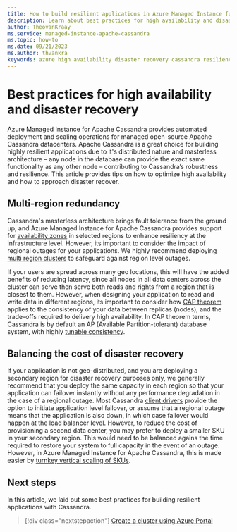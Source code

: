 ```yaml
---
title: How to build resilient applications in Azure Managed Instance for Apache Cassandra
description: Learn about best practices for high availability and disaster recovery for Azure Managed Instance for Apache Cassandra
author: TheovanKraay
ms.service: managed-instance-apache-cassandra
ms.topic: how-to
ms.date: 09/21/2023
ms.author: thvankra
keywords: azure high availability disaster recovery cassandra resiliency
---
```


# Best practices for high availability and disaster recovery

Azure Managed Instance for Apache Cassandra provides automated deployment and scaling operations for managed open-source Apache Cassandra datacenters. Apache Cassandra is a great choice for building highly resilient applications due to it's distributed nature and masterless architecture – any node in the database can provide the exact same functionality as any other node – contributing to Cassandra’s robustness and resilience. This article provides tips on how to optimize high availability and how to approach disaster recover.

## Multi-region redundancy 

Cassandra's masterless architecture brings fault tolerance from the ground up, and Azure Managed Instance for Apache Cassandra provides support for [availability zones](../availability-zones/az-overview.md#azure-regions-with-availability-zones) in selected regions to enhance resiliency at the infrastructure level. However, its important to consider the impact of regional outages for your applications. We highly recommend deploying [multi region clusters](create-multi-region-cluster.md) to safeguard against region level outages. 

If your users are spread across many geo locations, this will have the added benefits of reducing latency, since all nodes in all data centers across the cluster can serve then serve both reads and rights from a region that is closest to them. However, when designing your application to read and write data in different regions, its important to consider how [CAP theorem](https://cassandra.apache.org/doc/latest/cassandra/architecture/guarantees.html#what-is-cap) applies to the consistency of your data between replicas (nodes), and the trade-offs required to delivery high availability. In CAP theorem terms, Cassandra is by default an AP (Available Partition-tolerant) database system, with highly [tunable consistency](https://cassandra.apache.org/doc/4.1/cassandra/architecture/dynamo.html#tunable-consistency). 


## Balancing the cost of disaster recovery

If your application is not geo-distributed, and you are deploying a secondary region for disaster recovery purposes only, we generally recommend that you deploy the same capacity in each region so that your application can failover instantly without any performance degradation in the case of a regional outage. Most Cassandra [client drivers](https://cassandra.apache.org/doc/latest/cassandra/getting_started/drivers.html) provide the option to initiate application level failover, or assume that a regional outage means that the application is also down, in which case failover would happen at the load balancer level. However, to reduce the cost of provisioning a second data center, you may prefer to deploy a smaller SKU in your secondary region. This would need to be balanced agains the time required to restore your system to full capacity in the event of an outage. However, in Azure Managed Instance for Apache Cassandra, this is made easier by [turnkey vertical scaling of SKUs](create-cluster-portal.md#vertical-scale). 

## Next steps

In this article, we laid out some best practices for building resilient applications with Cassandra.

> [!div class="nextstepaction"]
> [Create a cluster using Azure Portal](create-cluster-portal.md)



